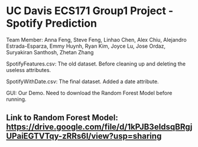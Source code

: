 # UC Davis ECS171 Group1 Project - Spotify Prediction
Team Member: Anna Feng, Steve Feng, Linhao Chen, Alex Chiu, Alejandro Estrada-Esparza, Emmy Huynh, Ryan Kim, Joyce Lu, Jose Ordaz, Suryakiran Santhosh, Zhetan Zhang

SpotifyFeatures.csv: The old dataset. Before cleaning up and deleting the useless attributes. 

SpotifyWithDate.csv: The final dataset. Added a date attribute. 

GUI: Our Demo. Need to download the Random Forest Model before running. 

## Link to Random Forest Model: https://drive.google.com/file/d/1kPJB3eIdsqBRgjUPaiEGTVTqy-zRRs6l/view?usp=sharing
